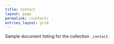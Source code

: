 ```yaml
---
title: Contact
layout: page
permalink: /contact/
entries_layout: grid
---
```


Sample document listing for the collection `_contact`.
